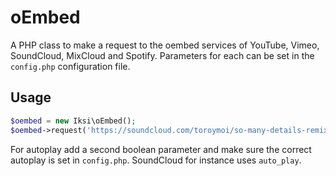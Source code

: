# oEmbed

A PHP class to make a request to the oembed services of YouTube, Vimeo, SoundCloud, MixCloud and Spotify. Parameters for each can be set in the `config.php` configuration file.

## Usage

````PHP
$oembed = new Iksi\oEmbed();
$oembed->request('https://soundcloud.com/toroymoi/so-many-details-remix');
````

For autoplay add a second boolean parameter and make sure the correct autoplay is set in `config.php`. SoundCloud for instance uses `auto_play`.
